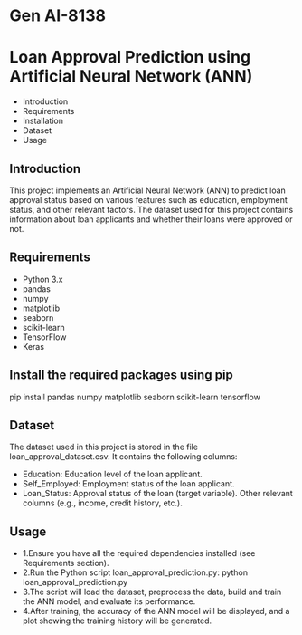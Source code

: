 # Gen AI-8138
# Loan Approval Prediction using Artificial Neural Network (ANN)
- Introduction
- Requirements
- Installation
- Dataset
- Usage
## Introduction
This project implements an Artificial Neural Network (ANN) to predict loan approval status based on various features such as education, employment status, and other relevant factors. The dataset used for this project contains information about loan applicants and whether their loans were approved or not.
## Requirements
- Python 3.x
- pandas
- numpy
- matplotlib
- seaborn
- scikit-learn
- TensorFlow
- Keras
## Install the required packages using pip
pip install pandas numpy matplotlib seaborn scikit-learn tensorflow
## Dataset
The dataset used in this project is stored in the file loan_approval_dataset.csv. It contains the following columns:

- Education: Education level of the loan applicant.
- Self_Employed: Employment status of the loan applicant.
- Loan_Status: Approval status of the loan (target variable).
   Other relevant columns (e.g., income, credit history, etc.).
## Usage
- 1.Ensure you have all the required dependencies installed (see Requirements section).
- 2.Run the Python script loan_approval_prediction.py:
python loan_approval_prediction.py
- 3.The script will load the dataset, preprocess the data, build and train the ANN model, and evaluate its performance.
- 4.After training, the accuracy of the ANN model will be displayed, and a plot showing the training history will be generated.
